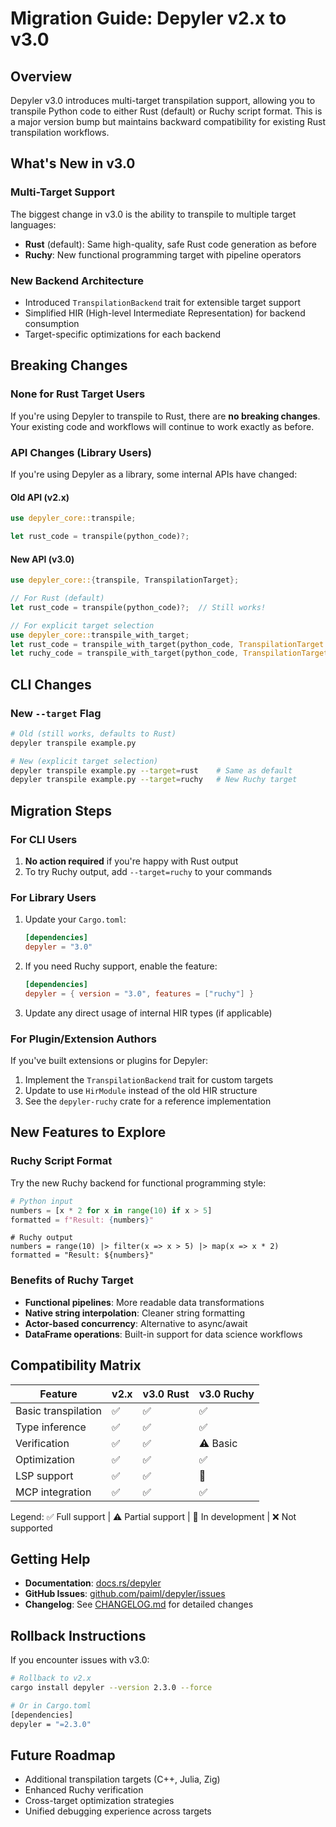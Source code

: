 # Migration Guide: Depyler v2.x to v3.0

## Overview

Depyler v3.0 introduces multi-target transpilation support, allowing you to transpile Python code to either Rust (default) or Ruchy script format. This is a major version bump but maintains backward compatibility for existing Rust transpilation workflows.

## What's New in v3.0

### Multi-Target Support

The biggest change in v3.0 is the ability to transpile to multiple target languages:

- **Rust** (default): Same high-quality, safe Rust code generation as before
- **Ruchy**: New functional programming target with pipeline operators

### New Backend Architecture

- Introduced `TranspilationBackend` trait for extensible target support
- Simplified HIR (High-level Intermediate Representation) for backend consumption
- Target-specific optimizations for each backend

## Breaking Changes

### None for Rust Target Users

If you're using Depyler to transpile to Rust, there are **no breaking changes**. Your existing code and workflows will continue to work exactly as before.

### API Changes (Library Users)

If you're using Depyler as a library, some internal APIs have changed:

#### Old API (v2.x)
```rust
use depyler_core::transpile;

let rust_code = transpile(python_code)?;
```

#### New API (v3.0)
```rust
use depyler_core::{transpile, TranspilationTarget};

// For Rust (default)
let rust_code = transpile(python_code)?;  // Still works!

// For explicit target selection
use depyler_core::transpile_with_target;
let rust_code = transpile_with_target(python_code, TranspilationTarget::Rust)?;
let ruchy_code = transpile_with_target(python_code, TranspilationTarget::Ruchy)?;
```

## CLI Changes

### New `--target` Flag

```bash
# Old (still works, defaults to Rust)
depyler transpile example.py

# New (explicit target selection)
depyler transpile example.py --target=rust    # Same as default
depyler transpile example.py --target=ruchy   # New Ruchy target
```

## Migration Steps

### For CLI Users

1. **No action required** if you're happy with Rust output
2. To try Ruchy output, add `--target=ruchy` to your commands

### For Library Users

1. Update your `Cargo.toml`:
   ```toml
   [dependencies]
   depyler = "3.0"
   ```

2. If you need Ruchy support, enable the feature:
   ```toml
   [dependencies]
   depyler = { version = "3.0", features = ["ruchy"] }
   ```

3. Update any direct usage of internal HIR types (if applicable)

### For Plugin/Extension Authors

If you've built extensions or plugins for Depyler:

1. Implement the `TranspilationBackend` trait for custom targets
2. Update to use `HirModule` instead of the old HIR structure
3. See the `depyler-ruchy` crate for a reference implementation

## New Features to Explore

### Ruchy Script Format

Try the new Ruchy backend for functional programming style:

```python
# Python input
numbers = [x * 2 for x in range(10) if x > 5]
formatted = f"Result: {numbers}"
```

```ruchy
# Ruchy output
numbers = range(10) |> filter(x => x > 5) |> map(x => x * 2)
formatted = "Result: ${numbers}"
```

### Benefits of Ruchy Target

- **Functional pipelines**: More readable data transformations
- **Native string interpolation**: Cleaner string formatting
- **Actor-based concurrency**: Alternative to async/await
- **DataFrame operations**: Built-in support for data science workflows

## Compatibility Matrix

| Feature | v2.x | v3.0 Rust | v3.0 Ruchy |
|---------|------|-----------|------------|
| Basic transpilation | ✅ | ✅ | ✅ |
| Type inference | ✅ | ✅ | ✅ |
| Verification | ✅ | ✅ | ⚠️ Basic |
| Optimization | ✅ | ✅ | ✅ |
| LSP support | ✅ | ✅ | 🚧 |
| MCP integration | ✅ | ✅ | ✅ |

Legend: ✅ Full support | ⚠️ Partial support | 🚧 In development | ❌ Not supported

## Getting Help

- **Documentation**: [docs.rs/depyler](https://docs.rs/depyler)
- **GitHub Issues**: [github.com/paiml/depyler/issues](https://github.com/paiml/depyler/issues)
- **Changelog**: See [CHANGELOG.md](CHANGELOG.md) for detailed changes

## Rollback Instructions

If you encounter issues with v3.0:

```bash
# Rollback to v2.x
cargo install depyler --version 2.3.0 --force

# Or in Cargo.toml
[dependencies]
depyler = "=2.3.0"
```

## Future Roadmap

- Additional transpilation targets (C++, Julia, Zig)
- Enhanced Ruchy verification
- Cross-target optimization strategies
- Unified debugging experience across targets
